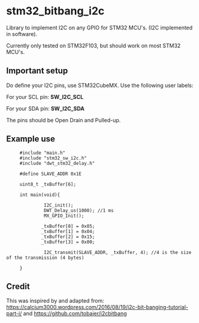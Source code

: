 # stm32_bitbang_i2c
Library to implement I2C on any GPIO for STM32 MCU's. (I2C implemented in software).

Currently only tested on STM32F103, but should work on most STM32 MCU's.

## Important setup
Do define your I2C pins, use STM32CubeMX.
Use the following user labels:

For your SCL pin: **SW_I2C_SCL**

For your SDA pin: **SW_I2C_SDA**

The pins should be Open Drain and Pulled-up.

## Example use
         #include "main.h"
         #include "stm32_sw_i2c.h"
         #include "dwt_stm32_delay.h"
         
         #define SLAVE_ADDR 0x1E
         
         uint8_t _txBuffer[6];

         int main(void){

                  I2C_init();
                  DWT_Delay_us(1000); //1 ms
                  MX_GPIO_Init();
                  
                 _txBuffer[0] = 0x05;
                 _txBuffer[1] = 0x04;
                 _txBuffer[2] = 0x15;
                 _txBuffer[3] = 0x00;

                  I2C_transmit(SLAVE_ADDR, _txBuffer, 4); //4 is the size of the transmission (4 bytes)

         }


## Credit
This was inspired by and adapted from:
https://calcium3000.wordpress.com/2016/08/19/i2c-bit-banging-tutorial-part-i/
and
https://github.com/tobajer/i2cbitbang

